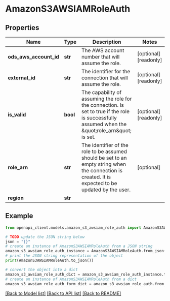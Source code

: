 # AmazonS3AWSIAMRoleAuth


## Properties

Name | Type | Description | Notes
------------ | ------------- | ------------- | -------------
**ods_aws_account_id** | **str** | The AWS account number that will assume the role. | [optional] [readonly] 
**external_id** | **str** | The identifier for the connection that will assume the role. | [optional] [readonly] 
**is_valid** | **bool** | The capability of assuming the role for the connection. Is set to true if the role is successfully assumed when the \&quot;role_arn\&quot; is set. | [optional] [readonly] 
**role_arn** | **str** | The identifier of the role to be assumed should be set to an empty string when the connection is created. It is expected to be updated by the user. | [optional] 
**region** | **str** |  | 

## Example

```python
from openapi_client.models.amazon_s3_awsiam_role_auth import AmazonS3AWSIAMRoleAuth

# TODO update the JSON string below
json = "{}"
# create an instance of AmazonS3AWSIAMRoleAuth from a JSON string
amazon_s3_awsiam_role_auth_instance = AmazonS3AWSIAMRoleAuth.from_json(json)
# print the JSON string representation of the object
print(AmazonS3AWSIAMRoleAuth.to_json())

# convert the object into a dict
amazon_s3_awsiam_role_auth_dict = amazon_s3_awsiam_role_auth_instance.to_dict()
# create an instance of AmazonS3AWSIAMRoleAuth from a dict
amazon_s3_awsiam_role_auth_form_dict = amazon_s3_awsiam_role_auth.from_dict(amazon_s3_awsiam_role_auth_dict)
```
[[Back to Model list]](../README.md#documentation-for-models) [[Back to API list]](../README.md#documentation-for-api-endpoints) [[Back to README]](../README.md)


